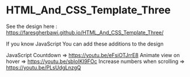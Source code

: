 # HTML_And_CSS_Template_Three

See the design here :
https://faresgherbawi.github.io/HTML_And_CSS_Template_Three/

If you know JavaScript
You can add these additions to the design

JavaScript Countdown => https://youtu.be/eFsiOTJrrE8
Animate view on hover => https://youtu.be/sbIoIKI9FOc
Increase numbers when scrolling => https://youtu.be/PLsUdgLnzgQ
